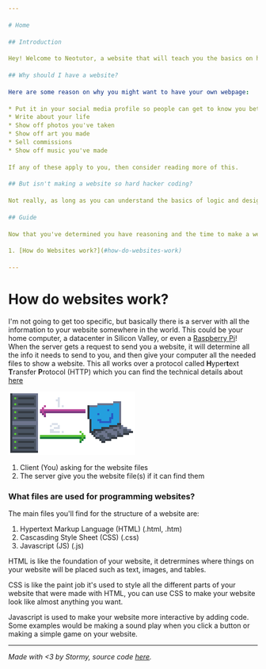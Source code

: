 ```yaml
---

# Home

## Introduction

Hey! Welcome to Neotutor, a website that will teach you the basics on how to make your very own personal website! This guide will have everything you will need from nothing to a beautiful creation of your own. As social media continue to get worse and worse, I felt like this would be a good thing to write up.

## Why should I have a website?

Here are some reason on why you might want to have your own webpage:

* Put it in your social media profile so people can get to know you better
* Write about your life
* Show off photos you've taken
* Show off art you made
* Sell commissions
* Show off music you've made

If any of these apply to you, then consider reading more of this.

## But isn't making a website so hard hacker coding?

Not really, as long as you can understand the basics of logic and design, you should be fine. Anyone can make a website with a bit of effort and help from a guide or the broader internet!

## Guide

Now that you've determined you have reasoning and the time to make a website, let's get started!

1. [How do Websites work?](#how-do-websites-work)

---
```


# How do websites work?

I'm not going to get too specific, but basically there is a server with all the information to your website somewhere in the world. This could be your home computer, a datacenter in Silicon Valley, or even a [Raspberry Pi](https://en.wikipedia.org/wiki/Raspberry_Pi)! When the server gets a request to send you a website, it will determine all the info it needs to send to you, and then give your computer all the needed files to show a website. This all works over a protocol called **H**yper**t**ext **T**ransfer **P**rotocol (HTTP) which you can find the technical details about [here](https://en.wikipedia.org/wiki/HTTP)

![Request Example](assets/images/request.png)

1. Client (You) asking for the website files
2. The server give you the website file(s) if it can find them

### What files are used for programming websites?

The main files you'll find for the structure of a website are:

1. Hypertext Markup Language (HTML) (.html, .htm)
2. Cascasding Style Sheet (CSS) (.css)
3. Javascript (JS) (.js)

HTML is like the foundation of your website, it detrermines where things on your website will be placed such as text, images, and tables.

CSS is like the paint job it's used to style all the different parts of your website that were made with HTML, you can use CSS to make your website look like almost anything you want.

Javascript is used to make your website more interactive by adding code. Some examples would be making a sound play when you click a button or making a simple game on your website.

---

*Made with <3 by Stormy, source code [here](https://github.com/0hStormy/neotutor).*